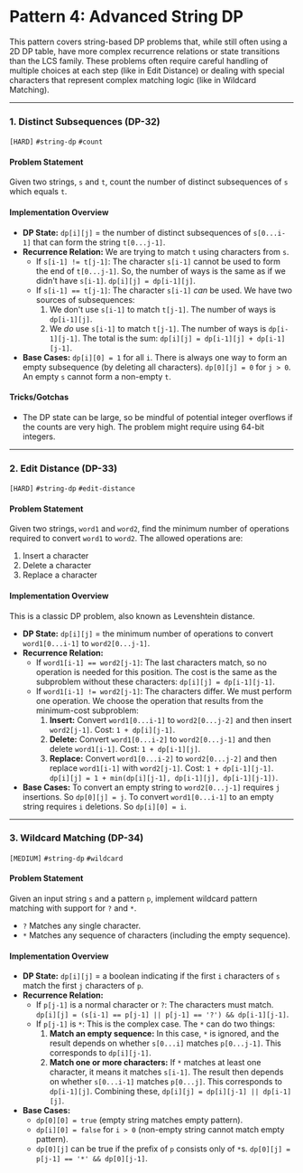 # Pattern 4: Advanced String DP

This pattern covers string-based DP problems that, while still often using a 2D DP table, have more complex recurrence relations or state transitions than the LCS family. These problems often require careful handling of multiple choices at each step (like in Edit Distance) or dealing with special characters that represent complex matching logic (like in Wildcard Matching).

---

### 1. Distinct Subsequences (DP-32)
`[HARD]` `#string-dp` `#count`

#### Problem Statement
Given two strings, `s` and `t`, count the number of distinct subsequences of `s` which equals `t`.

#### Implementation Overview
-   **DP State:** `dp[i][j]` = the number of distinct subsequences of `s[0...i-1]` that can form the string `t[0...j-1]`.
-   **Recurrence Relation:** We are trying to match `t` using characters from `s`.
    -   If `s[i-1] != t[j-1]`: The character `s[i-1]` cannot be used to form the end of `t[0...j-1]`. So, the number of ways is the same as if we didn't have `s[i-1]`. `dp[i][j] = dp[i-1][j]`.
    -   If `s[i-1] == t[j-1]`: The character `s[i-1]` *can* be used. We have two sources of subsequences:
        1.  We don't use `s[i-1]` to match `t[j-1]`. The number of ways is `dp[i-1][j]`.
        2.  We *do* use `s[i-1]` to match `t[j-1]`. The number of ways is `dp[i-1][j-1]`.
        The total is the sum: `dp[i][j] = dp[i-1][j] + dp[i-1][j-1]`.
-   **Base Cases:** `dp[i][0] = 1` for all `i`. There is always one way to form an empty subsequence (by deleting all characters). `dp[0][j] = 0` for `j > 0`. An empty `s` cannot form a non-empty `t`.

#### Tricks/Gotchas
-   The DP state can be large, so be mindful of potential integer overflows if the counts are very high. The problem might require using 64-bit integers.

---

### 2. Edit Distance (DP-33)
`[HARD]` `#string-dp` `#edit-distance`

#### Problem Statement
Given two strings, `word1` and `word2`, find the minimum number of operations required to convert `word1` to `word2`. The allowed operations are:
1.  Insert a character
2.  Delete a character
3.  Replace a character

#### Implementation Overview
This is a classic DP problem, also known as Levenshtein distance.
-   **DP State:** `dp[i][j]` = the minimum number of operations to convert `word1[0...i-1]` to `word2[0...j-1]`.
-   **Recurrence Relation:**
    -   If `word1[i-1] == word2[j-1]`: The last characters match, so no operation is needed for this position. The cost is the same as the subproblem without these characters: `dp[i][j] = dp[i-1][j-1]`.
    -   If `word1[i-1] != word2[j-1]`: The characters differ. We must perform one operation. We choose the operation that results from the minimum-cost subproblem:
        1.  **Insert:** Convert `word1[0...i-1]` to `word2[0...j-2]` and then insert `word2[j-1]`. Cost: `1 + dp[i][j-1]`.
        2.  **Delete:** Convert `word1[0...i-2]` to `word2[0...j-1]` and then delete `word1[i-1]`. Cost: `1 + dp[i-1][j]`.
        3.  **Replace:** Convert `word1[0...i-2]` to `word2[0...j-2]` and then replace `word1[i-1]` with `word2[j-1]`. Cost: `1 + dp[i-1][j-1]`.
        `dp[i][j] = 1 + min(dp[i][j-1], dp[i-1][j], dp[i-1][j-1])`.
-   **Base Cases:** To convert an empty string to `word2[0...j-1]` requires `j` insertions. So `dp[0][j] = j`. To convert `word1[0...i-1]` to an empty string requires `i` deletions. So `dp[i][0] = i`.

---

### 3. Wildcard Matching (DP-34)
`[MEDIUM]` `#string-dp` `#wildcard`

#### Problem Statement
Given an input string `s` and a pattern `p`, implement wildcard pattern matching with support for `?` and `*`.
-   `?` Matches any single character.
-   `*` Matches any sequence of characters (including the empty sequence).

#### Implementation Overview
-   **DP State:** `dp[i][j]` = a boolean indicating if the first `i` characters of `s` match the first `j` characters of `p`.
-   **Recurrence Relation:**
    -   If `p[j-1]` is a normal character or `?`: The characters must match. `dp[i][j] = (s[i-1] == p[j-1] || p[j-1] == '?') && dp[i-1][j-1]`.
    -   If `p[j-1]` is `*`: This is the complex case. The `*` can do two things:
        1.  **Match an empty sequence:** In this case, `*` is ignored, and the result depends on whether `s[0...i]` matches `p[0...j-1]`. This corresponds to `dp[i][j-1]`.
        2.  **Match one or more characters:** If `*` matches at least one character, it means it matches `s[i-1]`. The result then depends on whether `s[0...i-1]` matches `p[0...j]`. This corresponds to `dp[i-1][j]`.
        Combining these, `dp[i][j] = dp[i][j-1] || dp[i-1][j]`.
-   **Base Cases:**
    -   `dp[0][0] = true` (empty string matches empty pattern).
    -   `dp[i][0] = false` for `i > 0` (non-empty string cannot match empty pattern).
    -   `dp[0][j]` can be true if the prefix of `p` consists only of `*`s. `dp[0][j] = p[j-1] == '*' && dp[0][j-1]`.
